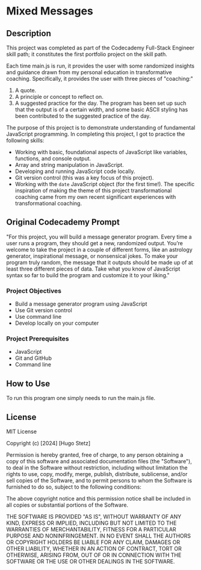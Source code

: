 # Mixed Messages

## Description

This project was completed as part of the Codecademy Full-Stack Engineer skill path; it constitutes the first portfolio project on the skill path.

Each time main.js is run, it provides the user with some randomized insights and guidance drawn from my personal education in transformative coaching. Specifically, it provides the user with three pieces of "coaching:"
1. A quote.
2. A principle or concept to reflect on.
3. A suggested practice for the day.
The program has been set up such that the output is of a certain width, and some basic ASCII styling has been contributed to the suggested practice of the day.

The purpose of this project is to demonstrate understanding of fundamental JavaScript programming. In completing this project, I got to practice the following skills:
- Working with basic, foundational aspects of JavaScript like variables, functions, and console output.
- Array and string manipulation in JavaScript.
- Developing and running JavaScript code locally.
- Git version control (this was a key focus of this project).
- Working with the `date` JavaScript object (for the first time!).
The specific inspiration of making the theme of this project transformational coaching came from my own recent significant experiences with transformational coaching.

## Original Codecademy Prompt

"For this project, you will build a message generator program. Every time a user runs a program, they should get a new, randomized output. You’re welcome to take the project in a couple of different forms, like an astrology generator, inspirational message, or nonsensical jokes. To make your program truly random, the message that it outputs should be made up of at least three different pieces of data. Take what you know of JavaScript syntax so far to build the program and customize it to your liking."

### Project Objectives

- Build a message generator program using JavaScript
- Use Git version control
- Use command line
- Develop locally on your computer

### Project Prerequisites

- JavaScript
- Git and GitHub
- Command line

## How to Use

To run this program one simply needs to run the main.js file.

## License

MIT License

Copyright (c) [2024] [Hugo Stetz]

Permission is hereby granted, free of charge, to any person obtaining a copy of this software and associated documentation files (the "Software"), to deal in the Software without restriction, including without limitation the rights to use, copy, modify, merge, publish, distribute, sublicense, and/or sell copies of the Software, and to permit persons to whom the Software is furnished to do so, subject to the following conditions:

The above copyright notice and this permission notice shall be included in all copies or substantial portions of the Software.

THE SOFTWARE IS PROVIDED "AS IS", WITHOUT WARRANTY OF ANY KIND, EXPRESS OR IMPLIED, INCLUDING BUT NOT LIMITED TO THE WARRANTIES OF MERCHANTABILITY, FITNESS FOR A PARTICULAR PURPOSE AND NONINFRINGEMENT. IN NO EVENT SHALL THE AUTHORS OR COPYRIGHT HOLDERS BE LIABLE FOR ANY CLAIM, DAMAGES OR OTHER LIABILITY, WHETHER IN AN ACTION OF CONTRACT, TORT OR OTHERWISE, ARISING FROM, OUT OF OR IN CONNECTION WITH THE SOFTWARE OR THE USE OR OTHER DEALINGS IN THE SOFTWARE.